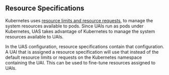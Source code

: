 
## Resource Specifications

Kubernetes uses <a href="https://kubernetes.io/docs/tasks/configure-pod-container/assign-memory-resource" target="_blank">resource limits and resource requests</a>, to manage the system resources available to pods. Since UAIs run as pods under Kubernetes, UAS takes advantage of Kubernetes to manage the system resources available to UAIs.

In the UAS configuration, resource specifications contain that configuration. A UAI that is assigned a resource specification will use that instead of the default resource limits or requests on the Kubernetes namespace containing the UAI. This can be used to fine-tune resources assigned to UAIs.

